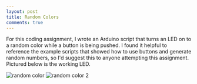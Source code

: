 ```yaml
---
layout: post
title: Random Colors
comments: true
---
```


For this coding assignment, I wrote an Arduino script that turns an LED on to a random color while a button is being pushed. I found it helpful to reference the example scripts that showed how to use buttons and generate random numbers, so I'd suggest this to anyone attempting this assignment. Pictured below is the working LED. 

![random color](https://zariaroller.github.io/assets/img/randColor.jpeg)
![random color 2](https://zariaroller.github.io/assets/img/randColor2.jpeg)
